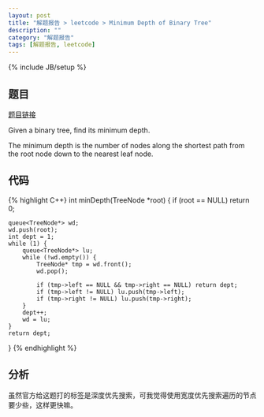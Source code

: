```yaml
---
layout: post
title: "解题报告 > leetcode > Minimum Depth of Binary Tree"
description: ""
category: "解题报告"
tags: [解题报告, leetcode]
---
```

{% include JB/setup %}

## 题目

[题目链接](https://oj.leetcode.com/problems/minimum-depth-of-binary-tree/)

Given a binary tree, find its minimum depth.

The minimum depth is the number of nodes along the shortest path from the root node down to the nearest leaf node.

<!--more-->

## 代码

{% highlight C++}
int minDepth(TreeNode *root)
{
	if (root == NULL) return 0;

	queue<TreeNode*> wd;
	wd.push(root);
	int dept = 1;
	while (1) {
		queue<TreeNode*> lu;
		while (!wd.empty()) {
			TreeNode* tmp = wd.front();
			wd.pop();

			if (tmp->left == NULL && tmp->right == NULL) return dept;
			if (tmp->left != NULL) lu.push(tmp->left);
			if (tmp->right != NULL) lu.push(tmp->right);
		}
		dept++;
		wd = lu;
	}
	return dept;
}
{% endhighlight %}

## 分析

虽然官方给这题打的标签是深度优先搜索，可我觉得使用宽度优先搜索遍历的节点要少些，这样更快嘛。
